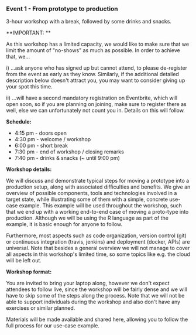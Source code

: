 ### Event 1 - From prototype to production

3-hour workshop with a break, followed by some drinks and snacks.

**IMPORTANT: **

As this workshop has a limited capacity, we would like to make sure that we limit the amount of "no-shows" as much as possible. In order to achieve that, we...

i) ...ask anyone who has signed up but cannot attend, to please de-register from the event as early as they know. Similarly, if the additional detailed description below doesn't attract you, you may want to consider giving up your spot this time.

ii) ...will have a second mandatory registration on Eventbrite, which will open soon, so if you are planning on joining, make sure to register there as well, else we can unfortunately not count you in. Details on this will follow.

**Schedule:**

* 4:15 pm - doors open
* 4:30 pm - welcome / workshop
* 6:00 pm - short break
* 7:30 pm - end of workshop / closing remarks
* 7:40 pm - drinks & snacks (~ until 9:00 pm)

**Workshop details:**

We will discuss and demonstrate typical steps for moving a prototype into a production setup, along with associated difficulties and benefits.
We give an overview of possible components, tools and technologies involved in a target state, while illustrating some of them with a simple, concrete use-case example.
This example will be used throughout the workshop, such that we end up with a working end-to-end case of moving a proto-type into production. Although we will be using the R language as part of the example, it is basic enough for anyone to follow.

Furthermore, most aspects such as code organization, version control (git) or continuous integration (travis, jenkins) and deployment (docker, APIs) are universal.
Note that besides a general overview we will not manage to cover all aspects in this workshop's limited time, so some topics like e.g. the cloud will be left out.

**Workshop format:**

You are invited to bring your laptop along, however we don't expect attendees to follow live, since the workshop will be fairly dense and we will have to skip some of the steps along the process. Note that we will not be able to support individuals during the workshop and also don't have any exercises or similar planned.

Materials will be made available and shared here, allowing you to follow the full process for our use-case example.
